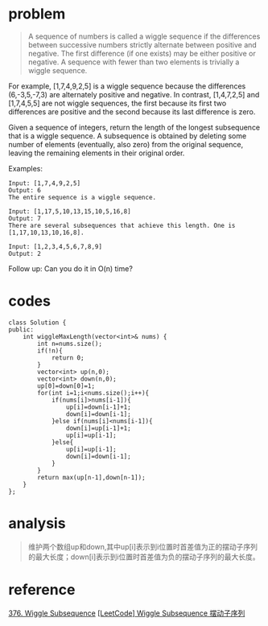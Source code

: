 # problem
>A sequence of numbers is called a wiggle sequence if the differences between successive numbers strictly alternate between positive and negative. The first difference (if one exists) may be either positive or negative. A sequence with fewer than two elements is trivially a wiggle sequence.

For example, [1,7,4,9,2,5] is a wiggle sequence because the differences (6,-3,5,-7,3) are alternately positive and negative. In contrast, [1,4,7,2,5] and [1,7,4,5,5] are not wiggle sequences, the first because its first two differences are positive and the second because its last difference is zero.

Given a sequence of integers, return the length of the longest subsequence that is a wiggle sequence. A subsequence is obtained by deleting some number of elements (eventually, also zero) from the original sequence, leaving the remaining elements in their original order.

Examples:
```
Input: [1,7,4,9,2,5]
Output: 6
The entire sequence is a wiggle sequence.

Input: [1,17,5,10,13,15,10,5,16,8]
Output: 7
There are several subsequences that achieve this length. One is [1,17,10,13,10,16,8].

Input: [1,2,3,4,5,6,7,8,9]
Output: 2
```
Follow up:
Can you do it in O(n) time?

# codes
```
class Solution {
public:
    int wiggleMaxLength(vector<int>& nums) {
        int n=nums.size();
        if(!n){
            return 0;
        }
        vector<int> up(n,0);
        vector<int> down(n,0);
        up[0]=down[0]=1;
        for(int i=1;i<nums.size();i++){
            if(nums[i]>nums[i-1]){
                up[i]=down[i-1]+1;
                down[i]=down[i-1];
            }else if(nums[i]<nums[i-1]){
                down[i]=up[i-1]+1;
                up[i]=up[i-1];
            }else{
                up[i]=up[i-1];
                down[i]=down[i-1];
            }
        }
        return max(up[n-1],down[n-1]);
    }
};
```

# analysis
>维护两个数组up和down,其中up[i]表示到i位置时首差值为正的摆动子序列的最大长度；down[i]表示到i位置时首差值为负的摆动子序列的最大长度。

# reference
[376. Wiggle Subsequence][1]
[[LeetCode] Wiggle Subsequence 摆动子序列][2]

[1]: https://leetcode.com/problems/wiggle-subsequence/solution/
[2]: https://www.cnblogs.com/grandyang/p/5697621.html
